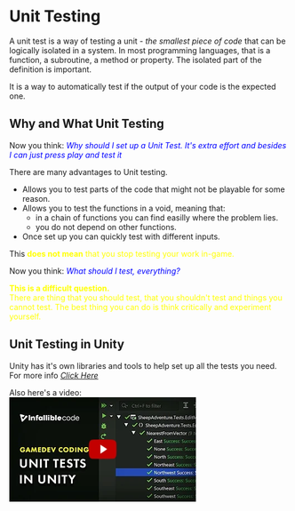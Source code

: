 # Unit Testing

A unit test is a way of testing a unit - *the smallest piece of code* that can be logically isolated in a system. 
In most programming languages, that is a function, a subroutine, a method or property.
The isolated part of the definition is important. </br>

It is a way to automatically test if the output of your code is the expected one.

## Why and What Unit Testing

Now you think: <span style="color:blue"> *Why should I set up a Unit Test. It's extra effort and besides I can just press play and test it* </br>

There are many advantages to Unit testing.
- Allows you to test parts of the code that might not be playable for some reason.
- Allows you to test the functions in a void, meaning that: 
	- in a chain of functions you can find easilly where the problem lies.
	- you do not depend on other functions.
- Once set up you can quickly test with different inputs.

This <span style="color:yellow"> **does not mean** that you stop testing your work in-game.

Now you think: <span style="color:blue"> *What should I test, everything?*

<span style="color:yellow"> **This is a difficult question.** </br>
There are thing that you should test, that you shouldn't test and things you cannot test.
The best thing you can do is think critically and experiment yourself.

## Unit Testing in Unity

Unity has it's own libraries and tools to help set up all the tests you need.
For more info [*Click Here*](https://docs.unity3d.com/Manual/testing-editortestsrunner.html)

Also here's a video: </br>
[![How to use Unit Testing with Unity](../images/UnitTest.jpg)](https://www.youtube.com/watch?v=PDYB32qAsLU&ab_channel=InfallibleCode "How to use Unit Testing with Unity")